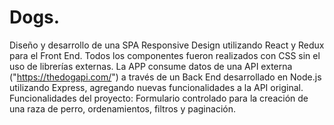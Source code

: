 



# Dogs.

Diseño y desarrollo de una SPA Responsive Design utilizando React y Redux para el Front End. Todos los componentes fueron realizados con CSS sin el uso de librerías externas.
La APP consume datos de una API externa ("https://thedogapi.com/") a través de un Back End desarrollado en Node.js utilizando Express, agregando nuevas funcionalidades a la API original. Funcionalidades del proyecto: Formulario controlado para la creación de una raza de perro, ordenamientos, filtros y paginación.
